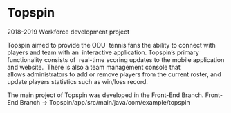# Topspin
2018-2019 Workforce development project 

 Topspin aimed to provide the ODU  tennis fans the ability to connect with players and team with an  interactive application. 
 Topspin’s primary functionality consists of  real-time scoring updates to the mobile application and website.  
 There is also a team management console that allows administrators to add or remove players from the current roster,
 and update players statistics such as win/loss record. 
 
 The main project of Topspin was developed in the Front-End Branch.
 Front-End Branch -> Topspin/app/src/main/java/com/example/topspin

